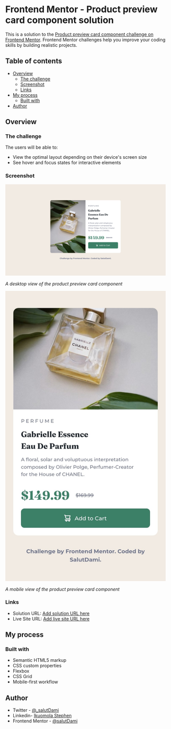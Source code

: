 # Frontend Mentor - Product preview card component solution

This is a solution to the [Product preview card component challenge on Frontend Mentor](https://www.frontendmentor.io/challenges/product-preview-card-component-GO7UmttRfa). Frontend Mentor challenges help you improve your coding skills by building realistic projects.

## Table of contents

- [Overview](#overview)
  - [The challenge](#the-challenge)
  - [Screenshot](#screenshot)
  - [Links](#links)
- [My process](#my-process)
  - [Built with](#built-with)
- [Author](#author)

## Overview

### The challenge

The users will be able to:

- View the optimal layout depending on their device's screen size
- See hover and focus states for interactive elements

### Screenshot

![Desktop View](./screenshots/Desktop.jpeg)

_A desktop view of the product preview card component_

![Mobile View](./screenshots/Mobile.jpeg)

_A mobile view of the product preview card component_

### Links

- Solution URL: [Add solution URL here](https://github.com/stephenikuomola/product-preview-card)
- Live Site URL: [Add live site URL here](https://stephenikuomola.github.io/product-preview-card/)

## My process

### Built with

- Semantic HTML5 markup
- CSS custom properties
- Flexbox
- CSS Grid
- Mobile-first workflow

## Author

- Twitter - [@\_salutDami](https://www.twitter.com/stephenikuomola)
- Linkedin- [Ikuomola Stephen](https://www.linkedin.com/in/ikuomola-stephen/)
- Frontend Mentor - [@salutDami](https://www.frontendmentor.io/profile/stephenikuomola)

